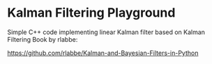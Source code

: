 # Kalman Filtering Playground

Simple C++ code implementing linear Kalman filter based on Kalman Filtering Book by rlabbe:

https://github.com/rlabbe/Kalman-and-Bayesian-Filters-in-Python
